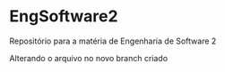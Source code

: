 # EngSoftware2
Repositório para a matéria de Engenharia de Software 2

Alterando o arquivo no novo branch criado
